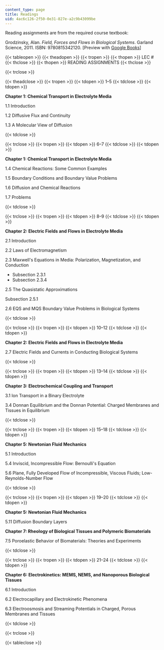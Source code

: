 ```yaml
---
content_type: page
title: Readings
uid: 4ac6c126-2f50-0e31-827e-a2c9b43099be
---
```


Reading assignments are from the required course textbook:

Grodzinsky, Alan. _Field, Forces and Flows in Biological Systems_. Garland Science, 2011. ISBN: 9780815342120. \[Preview with [Google Books](http://books.google.com/books?id=lCoWBAAAQBAJ&pg=PAfrontcover)\]

{{< tableopen >}}
{{< theadopen >}}
{{< tropen >}}
{{< thopen >}}
LEC #
{{< thclose >}}
{{< thopen >}}
READING ASSIGNMENTS
{{< thclose >}}

{{< trclose >}}

{{< theadclose >}}
{{< tropen >}}
{{< tdopen >}}
1–5
{{< tdclose >}}
{{< tdopen >}}


**Chapter 1: Chemical Transport in Electrolyte Media**

1.1 Introduction

1.2 Diffusive Flux and Continuity

1.3 A Molecular View of Diffusion


{{< tdclose >}}

{{< trclose >}}
{{< tropen >}}
{{< tdopen >}}
6–7
{{< tdclose >}}
{{< tdopen >}}


**Chapter 1: Chemical Transport in Electrolyte Media**

1.4 Chemical Reactions: Some Common Examples

1.5 Boundary Conditions and Boundary Value Problems

1.6 Diffusion and Chemical Reactions

1.7 Problems


{{< tdclose >}}

{{< trclose >}}
{{< tropen >}}
{{< tdopen >}}
8–9
{{< tdclose >}}
{{< tdopen >}}


**Chapter 2: Electric Fields and Flows in Electrolyte Media**

2.1 Introduction

2.2 Laws of Electromagnetism

2.3 Maxwell's Equations in Media: Polarization, Magnetization, and Conduction

*   Subsection 2.3.1
*   Subsection 2.3.4

2.5 The Quasistatic Approximations

Subsection 2.5.1

2.6 EQS and MQS Boundary Value Problems in Biological Systems


{{< tdclose >}}

{{< trclose >}}
{{< tropen >}}
{{< tdopen >}}
10–12
{{< tdclose >}}
{{< tdopen >}}


**Chapter 2: Electric Fields and Flows in Electrolyte Media**

2.7 Electric Fields and Currents in Conducting Biological Systems


{{< tdclose >}}

{{< trclose >}}
{{< tropen >}}
{{< tdopen >}}
13–14
{{< tdclose >}}
{{< tdopen >}}


**Chapter 3: Electrochemical Coupling and Transport**

3.1 Ion Transport in a Binary Electrolyte

3.4 Donnan Equilibrium and the Donnan Potential: Charged Membranes and Tissues in Equilibrium


{{< tdclose >}}

{{< trclose >}}
{{< tropen >}}
{{< tdopen >}}
15–18
{{< tdclose >}}
{{< tdopen >}}


**Chapter 5: Newtonian Fluid Mechanics**

5.1 Introduction

5.4 Inviscid, Incompressible Flow: Bernoulli's Equation

5.6 Plane, Fully Developed Flow of Incompressible, Viscous Fluids; Low-Reynolds-Number Flow


{{< tdclose >}}

{{< trclose >}}
{{< tropen >}}
{{< tdopen >}}
19–20
{{< tdclose >}}
{{< tdopen >}}


**Chapter 5: Newtonian Fluid Mechanics**

5.11 Diffusion Boundary Layers

**Chapter 7: Rheology of Biological Tissues and Polymeric Biomaterials**

7.5 Poroelastic Behavior of Biomaterials: Theories and Experiments


{{< tdclose >}}

{{< trclose >}}
{{< tropen >}}
{{< tdopen >}}
21–24
{{< tdclose >}}
{{< tdopen >}}


**Chapter 6: Electrokinetics: MEMS, NEMS, and Nanoporous Biological Tissues**

6.1 Introduction

6.2 Electrocapillary and Electrokinetic Phenomena

6.3 Electroosmosis and Streaming Potentials in Charged, Porous Membranes and Tissues


{{< tdclose >}}

{{< trclose >}}

{{< tableclose >}}
